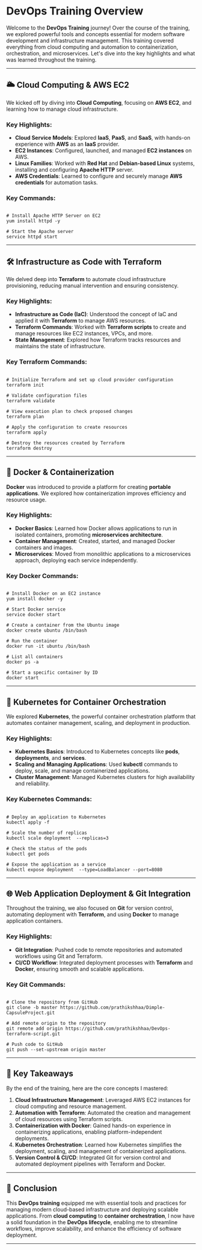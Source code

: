 # DevOps Training Overview

Welcome to the **DevOps Training** journey! Over the course of the training, we explored powerful tools and concepts essential for modern software development and infrastructure management. This training covered everything from cloud computing and automation to containerization, orchestration, and microservices. Let's dive into the key highlights and what was learned throughout the training.

---

## 🌥️ Cloud Computing & AWS EC2

We kicked off by diving into **Cloud Computing**, focusing on **AWS EC2**, and learning how to manage cloud infrastructure. 

### Key Highlights:
- **Cloud Service Models**: Explored **IaaS**, **PaaS**, and **SaaS**, with hands-on experience with **AWS** as an **IaaS** provider.
- **EC2 Instances**: Configured, launched, and managed **EC2 instances** on AWS.
- **Linux Families**: Worked with **Red Hat** and **Debian-based Linux** systems, installing and configuring **Apache HTTP** server.
- **AWS Credentials**: Learned to configure and securely manage **AWS credentials** for automation tasks.

### Key Commands:
<pre><code>
# Install Apache HTTP Server on EC2
yum install httpd -y

# Start the Apache server
service httpd start
</code></pre>

---

## 🛠️ Infrastructure as Code with Terraform

We delved deep into **Terraform** to automate cloud infrastructure provisioning, reducing manual intervention and ensuring consistency.

### Key Highlights:
- **Infrastructure as Code (IaC)**: Understood the concept of IaC and applied it with **Terraform** to manage AWS resources.
- **Terraform Commands**: Worked with **Terraform scripts** to create and manage resources like EC2 instances, VPCs, and more.
- **State Management**: Explored how Terraform tracks resources and maintains the state of infrastructure.

### Key Terraform Commands:
<pre><code>
# Initialize Terraform and set up cloud provider configuration
terraform init

# Validate configuration files
terraform validate

# View execution plan to check proposed changes
terraform plan

# Apply the configuration to create resources
terraform apply

# Destroy the resources created by Terraform
terraform destroy
</code></pre>

---

## 🐳 Docker & Containerization

**Docker** was introduced to provide a platform for creating **portable applications**. We explored how containerization improves efficiency and resource usage.

### Key Highlights:
- **Docker Basics**: Learned how Docker allows applications to run in isolated containers, promoting **microservices architecture**.
- **Container Management**: Created, started, and managed Docker containers and images.
- **Microservices**: Moved from monolithic applications to a microservices approach, deploying each service independently.

### Key Docker Commands:
<pre><code>
# Install Docker on an EC2 instance
yum install docker -y

# Start Docker service
service docker start

# Create a container from the Ubuntu image
docker create ubuntu /bin/bash

# Run the container
docker run -it ubuntu /bin/bash

# List all containers
docker ps -a

# Start a specific container by ID
docker start <container_id>
</code></pre>

---

## 🚀 Kubernetes for Container Orchestration

We explored **Kubernetes**, the powerful container orchestration platform that automates container management, scaling, and deployment in production.

### Key Highlights:
- **Kubernetes Basics**: Introduced to Kubernetes concepts like **pods**, **deployments**, and **services**.
- **Scaling and Managing Applications**: Used **kubectl** commands to deploy, scale, and manage containerized applications.
- **Cluster Management**: Managed Kubernetes clusters for high availability and reliability.

### Key Kubernetes Commands:
<pre><code>
# Deploy an application to Kubernetes
kubectl apply -f <deployment_yaml>

# Scale the number of replicas
kubectl scale deployment <deployment_name> --replicas=3

# Check the status of the pods
kubectl get pods

# Expose the application as a service
kubectl expose deployment <deployment_name> --type=LoadBalancer --port=8080
</code></pre>

---

## 🌐 Web Application Deployment & Git Integration

Throughout the training, we also focused on **Git** for version control, automating deployment with **Terraform**, and using **Docker** to manage application containers.

### Key Highlights:
- **Git Integration**: Pushed code to remote repositories and automated workflows using Git and Terraform.
- **CI/CD Workflow**: Integrated deployment processes with **Terraform** and **Docker**, ensuring smooth and scalable applications.

### Key Git Commands:
<pre><code>
# Clone the repository from GitHub
git clone -b master https://github.com/prathikshhaa/Dimple-CapsuleProject.git

# Add remote origin to the repository
git remote add origin https://github.com/prathikshhaa/DevOps-terraform-script.git

# Push code to GitHub
git push --set-upstream origin master
</code></pre>

---

## 🎯 Key Takeaways

By the end of the training, here are the core concepts I mastered:

1. **Cloud Infrastructure Management**: Leveraged AWS EC2 instances for cloud computing and resource management.
2. **Automation with Terraform**: Automated the creation and management of cloud resources using Terraform scripts.
3. **Containerization with Docker**: Gained hands-on experience in containerizing applications, enabling platform-independent deployments.
4. **Kubernetes Orchestration**: Learned how Kubernetes simplifies the deployment, scaling, and management of containerized applications.
5. **Version Control & CI/CD**: Integrated Git for version control and automated deployment pipelines with Terraform and Docker.

---

## 📝 Conclusion

This **DevOps training** equipped me with essential tools and practices for managing modern cloud-based infrastructure and deploying scalable applications. From **cloud computing** to **container orchestration**, I now have a solid foundation in the **DevOps lifecycle**, enabling me to streamline workflows, improve scalability, and enhance the efficiency of software deployment.

---
